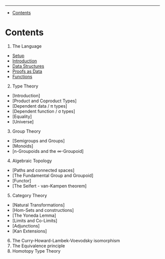 <!-- START doctoc generated TOC please keep comment here to allow auto update -->
<!-- DON'T EDIT THIS SECTION, INSTEAD RE-RUN doctoc TO UPDATE -->
****

- [Contents](#contents)

<!-- END doctoc generated TOC please keep comment here to allow auto update -->


# Contents

1. The Language
  - [Setup](./Lang.setup.html)
  - [Introduction](./Lang.languageIntro.html)
  - [Data Structures](./Lang.dataStructures.html)
  - [Proofs as Data](./Lang.proofsAsData.html)
  - [Functions](./Lang.functions.html)
2. Type Theory
  - [Introduction]
  - [Product and Coproduct Types]
  - [Dependent data / π types]
  - [Dependent function / σ types]
  - [Equality]
  - [Universe]
3. Group Theory
  - [Semigroups and Groups]
  - [Monoids]
  - [n-Groupoids and the ∞-Groupoid]
4. Algebraic Topology
  - [Paths and connected spaces]
  - [The Fundamental Group and Groupoid]
  - [Functor]
  - [The Seifert - van-Kampen theorem]
5. Category Theory
  - [Natural Transformations]
  - [Hom-Sets and constructions]
  - [The Yoneda Lemma]
  - [Limits and Co-Limits]
  - [Adjunctions]
  - [Kan Extensions]
6. The Curry-Howard-Lambek-Voevodsky isomorphism
7. The Equivalence principle
8. Homotopy Type Theory

